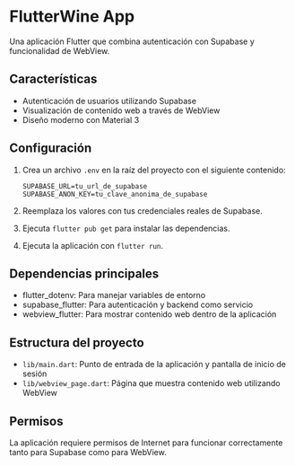 # FlutterWine App

Una aplicación Flutter que combina autenticación con Supabase y funcionalidad de WebView.

## Características

- Autenticación de usuarios utilizando Supabase
- Visualización de contenido web a través de WebView
- Diseño moderno con Material 3

## Configuración

1. Crea un archivo `.env` en la raíz del proyecto con el siguiente contenido:
   ```
   SUPABASE_URL=tu_url_de_supabase
   SUPABASE_ANON_KEY=tu_clave_anonima_de_supabase
   ```

2. Reemplaza los valores con tus credenciales reales de Supabase.

3. Ejecuta `flutter pub get` para instalar las dependencias.

4. Ejecuta la aplicación con `flutter run`.

## Dependencias principales

- flutter_dotenv: Para manejar variables de entorno
- supabase_flutter: Para autenticación y backend como servicio
- webview_flutter: Para mostrar contenido web dentro de la aplicación

## Estructura del proyecto

- `lib/main.dart`: Punto de entrada de la aplicación y pantalla de inicio de sesión
- `lib/webview_page.dart`: Página que muestra contenido web utilizando WebView

## Permisos

La aplicación requiere permisos de Internet para funcionar correctamente tanto para Supabase como para WebView.
